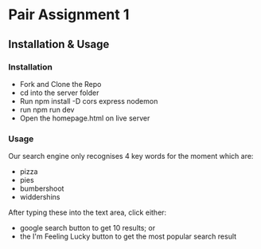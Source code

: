 # Pair Assignment 1

## Installation & Usage

### Installation

* Fork and Clone the Repo
* cd into the server folder
* Run npm install -D cors express nodemon 
* run npm run dev 
* Open the homepage.html on live server

### Usage
Our search engine only recognises 4 key words for the moment which are: 
* pizza
* pies
* bumbershoot
* widdershins

After typing these into the text area, click either:
* google search button to get 10 results; or
* the I'm Feeling Lucky button to get the most popular search result
